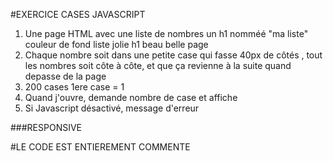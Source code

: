 #EXERCICE CASES JAVASCRIPT

1. Une page HTML avec une liste de nombres un h1 nomméé "ma liste" couleur de fond liste jolie h1 beau belle page
2. Chaque nombre soit dans une petite case qui fasse 40px de côtés , tout les nombres soit côte à côte, et que ça revienne à la suite quand
depasse de la page
3. 200 cases 1ere case = 1
4. Quand j'ouvre, demande nombre de case et affiche
5. Si Javascript désactivé, message d'erreur

###RESPONSIVE

#LE CODE EST ENTIEREMENT COMMENTE